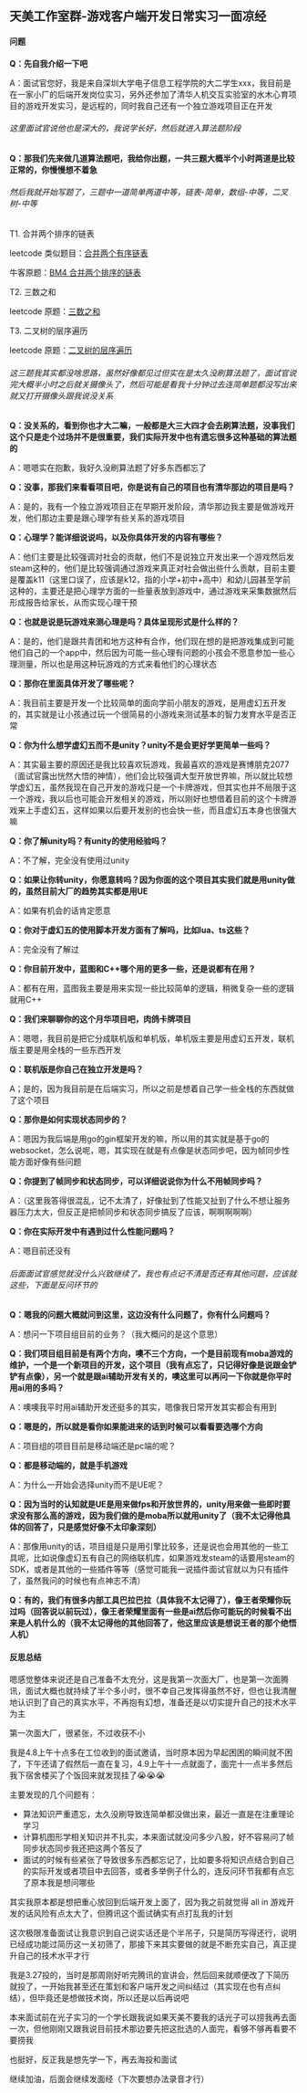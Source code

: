 ## 天美工作室群-游戏客户端开发日常实习一面凉经
#### 问题
**Q：先自我介绍一下吧**

A：面试官您好，我是来自深圳大学电子信息工程学院的大二学生xxx，我目前是在一家小厂的后端开发岗位实习，另外还参加了清华人机交互实验室的水木心育项目的游戏开发实习，是远程的，同时我自己还有一个独立游戏项目正在开发

###### 这里面试官说他也是深大的，我说学长好，然后就进入算法题阶段

**Q：那我们先来做几道算法题吧，我给你出题，一共三题大概半个小时两道是比较正常的，你慢慢想不着急**

###### 然后我就开始写题了，三题中一道简单两道中等，链表-简单，数组-中等，二叉树-中等

T1. 合并两个排序的链表

leetcode 类似题目：[合并两个有序链表](https://leetcode.cn/problems/merge-two-sorted-lists/description/)

牛客原题：[BM4 合并两个排序的链表](https://www.nowcoder.com/practice/d8b6b4358f774294a89de2a6ac4d9337?tpId=295&tqId=23267&sourceUrl=%2Fexam%2Foj%3FquestionJobId%3D10%26subTabName%3Donline_coding_page)

T2. 三数之和

leetcode 原题：[三数之和](https://leetcode.cn/problems/3sum/description/)


T3. 二叉树的层序遍历

leetcode 原题：[二叉树的层序遍历](https://leetcode.cn/problems/binary-tree-level-order-traversal/description/)


###### 这三题我其实都没啥思路，虽然好像都见过但实在是太久没刷算法题了，面试官说完大概半小时之后就关摄像头了，然后可能是看我十分钟过去连简单题都没写出来就又打开摄像头跟我说没关系

**Q：没关系的，看到你也才大二嘛，一般都是大三大四才会去刷算法题，没事我们这个只是走个过场并不是很重要，我们实际开发中也有遗忘很多这种基础的算法题的**

A：嗯嗯实在抱歉，我好久没刷算法题了好多东西都忘了

**Q：没事，那我们来看看项目吧，你是说有自己的项目也有清华那边的项目是吗？**

A：是的，我有一个独立游戏项目正在早期开发阶段，清华那边我主要是做游戏开发，他们那边主要是跟心理学有些关系的游戏项目

**Q：心理学？能详细说说吗，以及你具体开发的内容有哪些？**

A：他们主要是比较强调对社会的贡献，他们不是说独立开发出来一个游戏然后发steam这种的，他们是比较强调通过游戏来真正对社会做出些什么贡献，目前主要是覆盖k11（这里口误了，应该是k12，指的小学+初中+高中）和幼儿园甚至学前这种的，主要还是把心理学方面的一些量表放到游戏中，通过游戏来采集数据然后形成报告给家长，从而实现心理干预

**Q：也就是说是玩游戏来测心理是吗？具体呈现形式是什么样的？**

A：是的，他们是跟共青团和地方这种有合作，他们现在想的是把游戏集成到可能他们自己的一个app中，然后因为可能一些心理有问题的小孩会不愿意参加一些心理测量，所以也是用这种玩游戏的方式来看他们的心理状态

**Q：那你在里面具体开发了哪些呢？**

A：我目前主要是开发一个比较简单的面向学前小朋友的游戏，是用虚幻五开发的，其实就是让小孩通过玩一个很简易的小游戏来测试基本的智力发育水平是否正常

**Q：你为什么想学虚幻五而不是unity？unity不是会更好学更简单一些吗？**

A：其实最主要的原因还是我比较喜欢玩游戏，我最喜欢的游戏是赛博朋克2077（面试官露出恍然大悟的神情），他们会比较强调大型开放世界嘛，所以就比较想学虚幻五，虽然我现在自己开发的游戏只是一个卡牌游戏，但其实也并不局限于这一个游戏，我以后也可能会开发相关的游戏，所以刚好也想借着目前的这个卡牌游戏来上手虚幻五，这样如果以后要开发别的也会快一些，而且虚幻五本身也很强大嘛

**Q：你了解unity吗？有unity的使用经验吗？**

A：不了解，完全没有使用过unity

**Q：如果让你转unity，你愿意转吗？因为你面的这个项目其实我们就是用unity做的，虽然目前大厂的趋势其实都是用UE**

A：如果有机会的话肯定愿意

**Q：你对于虚幻五的使用脚本开发方面有了解吗，比如lua、ts这些？**

A：完全没有了解过

**Q：你目前开发中，蓝图和C++哪个用的更多一些，还是说都有在用？**

A：都有在用，蓝图我主要是用来实现一些比较简单的逻辑，稍微复杂一些的逻辑就用C++

**Q：我们来聊聊你的这个月华项目吧，肉鸽卡牌项目**

A：嗯嗯，我目前是把它分成联机版和单机版，单机版主要是用虚幻五开发，联机版主要是用全栈的一些东西开发

**Q：联机版是你自己在独立开发是吗？**

A；是的，因为我目前是在后端实习，所以之前是想着自己学一些全栈的东西就做了这个项目

**Q：那你是如何实现状态同步的？**

A：嗯因为我后端是用go的gin框架开发的嘛，所以用的其实就是基于go的websocket，怎么说呢，嗯，其实现在就是有点像是状态同步吧，因为帧同步性能方面好像有些问题

**Q：你提到了帧同步和状态同步，可以详细说说你为什么不用帧同步吗？**

A：（这里我答得很混乱，记不太清了，好像扯到了性能又扯到了什么不想让服务器压力太大，但反正是把帧同步和状态同步搞反了应该，啊啊啊啊啊）

**Q：你在实际开发中有遇到过什么性能问题吗？**

A：嗯目前还没有

###### 后面面试官感觉就没什么兴致继续了，我也有点记不清是否还有其他问题，应该就这些，下面是反问环节的

**Q：嗯我的问题大概就问到这里，这边没有什么问题了，你有什么问题吗？**

A：想问一下项目组目前的业务？（我大概问的是这个意思）

**Q：我们项目组目前是有两个方向，噢不三个方向，一个是目前现有moba游戏的维护，一个是一个新项目的开发，这个项目（我有点忘了，只记得好像是说跟金铲铲有点像），另一个就是跟ai辅助开发有关的，噢这里可以再问一下你就是你平时用ai用的多吗？**

A：噢噢我平时用ai辅助开发还挺多的其实，嗯像我日常开发其实都会有用到

**Q：嗯是的，所以就是看你如果能进来的话到时候可以看看要选哪个方向**

A：项目组的项目目前是移动端还是pc端的呢？

**Q：都是移动端的，就是手机游戏**

A：为什么一开始会选择unity而不是UE呢？

**Q：因为当时的认知就是UE是用来做fps和开放世界的，unity用来做一些即时要求没有那么高的游戏，因为我们做的是moba所以就用unity了（我不太记得他具体的回答了，只是感觉好像不太印象深刻）**

A：那像用unity的话，项目组是只是用引擎比较多，还是说也会用其他的一些工具呢，比如说像虚幻五有自己的网络联机库，如果游戏发steam的话要用steam的SDK，或者是其他的一些插件等等（感觉可能我一说插件面试官就以为只有插件了，虽然我问的时候也有点神志不清）

**Q：有的，我们有很多内部工具巴拉巴拉（具体我不太记得了），像王者荣耀你玩过吗（回答说以前玩过），像王者荣耀里面有一些是ai然后你可能玩的时候看不出来是人机什么的（我不太记得他的其他回答了，他这里应该是想说王者的那个绝悟人机）**

#### 反思总结

嗯感觉整体来说还是自己准备不太充分，这是我第一次面大厂，也是第一次面腾讯，面试大概也就持续了半个多小时，很不幸自己发挥得虽然不好，但也让我清醒地认识到了自己的真实水平，不再抱有幻想，准备还是以切实提升自己的技术水平为主

第一次面大厂，很紧张，不过收获不小

我是4.8上午十点多在工位收到的面试邀请，当时原本因为早起困困的瞬间就不困了，下午还请了假然后一直在复习，4.9上午十一点就面了，面完十一点半多然后我下宿舍楼买了个饭回来就发现挂了😭😭😭

主要发现的几个问题有：

* 算法知识严重遗忘，太久没刷导致连简单都没做出来，最近一直是在注重理论学习
* 计算机图形学相关知识并不扎实，本来面试就没问多少八股，好不容易问了帧同步状态同步我还把这两个答反了
* 面试的时候有些紧张了导致很多东西都忘记了，比如要多将知识点结合到自己的实际开发或者项目中去回答，或者多举例子什么的，连反问环节我都有点忘了原本我是想问哪些

其实我原本都是想把重心放回到后端开发上面了，因为我之前就觉得 all in 游戏开发的话风险有点太大了，但腾讯这个面试确实有点打乱我的计划

这次极限准备面试让我意识到自己说实话还是个半吊子，只是简历写得还行，说明已经成功能过简历这一关初筛了，那接下来其实要做的就是不断充实自己，真正提升自己的技术水平才行

我是3.27投的，当时是那周刚好听完腾讯的宣讲会，然后回来就顺便改了下简历就投了，一开始我甚至还在策划和客户端开发之间纠结过（其实现在也有点纠结），但毕竟还是想做技术岗，所以还是以后再说吧

本来面试前在光子实习的一个学长跟我说如果天美不要我的话光子可以捞我再去面一次，但他刚刚又跟我说目前技术那边要先把这批选的人面完，看够不够再看要不要捞我

也挺好，反正我是想先学一下，再去海投和面试

继续加油，后面会继续发面经（下次要想办法录音才行）